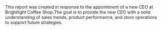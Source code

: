 This report was created in response to the appointment of a new CEO at Brightlight Coffee Shop.The goal is to provide the new CEO with a solid understanding of sales trends, product performance, and store operations to support future strategies.
